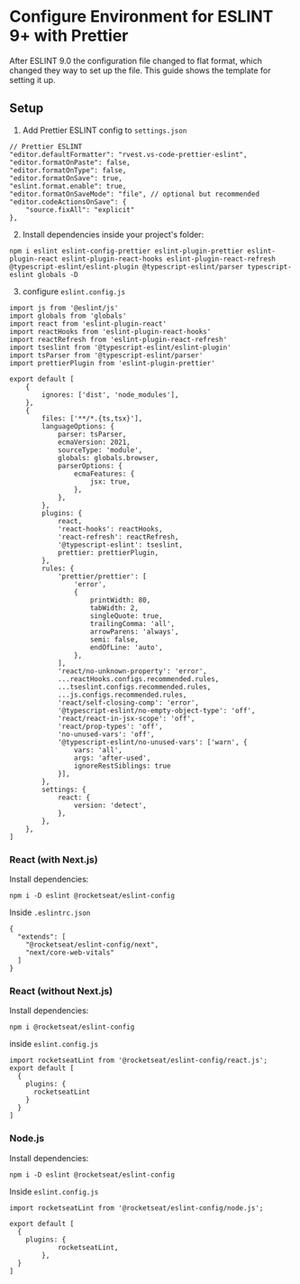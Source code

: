 # Configure Environment for ESLINT 9+ with Prettier
After ESLINT 9.0 the configuration file changed to flat format, which changed they way to
set up the file. This guide shows the template for setting it up.

## Setup
1. Add Prettier ESLINT config to `settings.json`
```
// Prettier ESLINT  
"editor.defaultFormatter": "rvest.vs-code-prettier-eslint",
"editor.formatOnPaste": false, 
"editor.formatOnType": false, 
"editor.formatOnSave": true, 
"eslint.format.enable": true, 
"editor.formatOnSaveMode": "file", // optional but recommended
"editor.codeActionsOnSave": {
    "source.fixAll": "explicit"
},
```

2. Install dependencies inside your project's folder:
```
npm i eslint eslint-config-prettier eslint-plugin-prettier eslint-plugin-react eslint-plugin-react-hooks eslint-plugin-react-refresh @typescript-eslint/eslint-plugin @typescript-eslint/parser typescript-eslint globals -D
```

3. configure `eslint.config.js`
```
import js from '@eslint/js'
import globals from 'globals'
import react from 'eslint-plugin-react'
import reactHooks from 'eslint-plugin-react-hooks'
import reactRefresh from 'eslint-plugin-react-refresh'
import tseslint from '@typescript-eslint/eslint-plugin'
import tsParser from '@typescript-eslint/parser'
import prettierPlugin from 'eslint-plugin-prettier'

export default [
    {
        ignores: ['dist', 'node_modules'],
    },
    {
        files: ['**/*.{ts,tsx}'],
        languageOptions: {
            parser: tsParser,
            ecmaVersion: 2021,
            sourceType: 'module',
            globals: globals.browser,
            parserOptions: {
                ecmaFeatures: {
                    jsx: true,
                },
            },
        },
        plugins: {
            react,
            'react-hooks': reactHooks,
            'react-refresh': reactRefresh,
            '@typescript-eslint': tseslint,
            prettier: prettierPlugin,
        },
        rules: {
            'prettier/prettier': [
                'error',
                {
                    printWidth: 80,
                    tabWidth: 2,
                    singleQuote: true,
                    trailingComma: 'all',
                    arrowParens: 'always',
                    semi: false,
                    endOfLine: 'auto',
                },
            ],
            'react/no-unknown-property': 'error',
            ...reactHooks.configs.recommended.rules,
            ...tseslint.configs.recommended.rules,
            ...js.configs.recommended.rules,
            'react/self-closing-comp': 'error',
            '@typescript-eslint/no-empty-object-type': 'off',
            'react/react-in-jsx-scope': 'off',
            'react/prop-types': 'off',
            'no-unused-vars': 'off',
            '@typescript-eslint/no-unused-vars': ['warn', { 
                vars: 'all', 
                args: 'after-used', 
                ignoreRestSiblings: true 
            }],
        },
        settings: {
            react: {
                version: 'detect',
            },
        },
    },
]
```

### React (with Next.js)
Install dependencies:
```
npm i -D eslint @rocketseat/eslint-config
```
Inside `.eslintrc.json`
```
{
  "extends": [
    "@rocketseat/eslint-config/next", 
    "next/core-web-vitals"
  ]
}
```

### React (without Next.js)
Install dependencies:
```
npm i @rocketseat/eslint-config
```
inside `eslint.config.js`
```
import rocketseatLint from '@rocketseat/eslint-config/react.js';
export default [
  {
    plugins: {
      rocketseatLint
    }
  }
]
```

### Node.js
Install dependencies:
```
npm i -D eslint @rocketseat/eslint-config
```
Inside `eslint.config.js`
```
import rocketseatLint from '@rocketseat/eslint-config/node.js';

export default [
  {
    plugins: {
            rocketseatLint,
        },
  }
]
```
